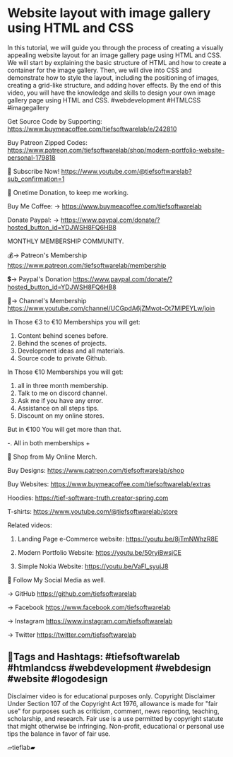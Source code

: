 # Website layout with image gallery using HTML and CSS

In this tutorial, we will guide you through the process of creating a visually appealing website layout for an image gallery page using HTML and CSS. We will start by explaining the basic structure of HTML and how to create a container for the image gallery. Then, we will dive into CSS and demonstrate how to style the layout, including the positioning of images, creating a grid-like structure, and adding hover effects. By the end of this video, you will have the knowledge and skills to design your own image gallery page using HTML and CSS. #webdevelopment #HTMLCSS #imagegallery

Get Source Code by Supporting:
https://www.buymeacoffee.com/tiefsoftwarelab/e/242810

Buy Patreon Zipped Codes:
https://www.patreon.com/tiefsoftwarelab/shop/modern-portfolio-website-personal-179818

🔔 Subscribe Now!
https://www.youtube.com/@tiefsoftwarelab?sub_confirmation=1

🎁 Onetime Donation, to keep me working.

Buy Me Coffee: → https://www.buymeacoffee.com/tiefsoftwarelab

Donate Paypal: → https://www.paypal.com/donate/?hosted_button_id=YDJWSH8FQ6HB8

MONTHLY MEMBERSHIP COMMUNITY.

💰→ Patreon's Membership https://www.patreon.com/tiefsoftwarelab/membership

💲→ Paypal's Donation https://www.paypal.com/donate/?hosted_button_id=YDJWSH8FQ6HB8

🤑→ Channel's Membership https://www.youtube.com/channel/UCGpdA6jZMwot-Ot7MIPEYLw/join

In Those €3 to €10 Memberships you will get:

1. Content behind scenes before.
2. Behind the scenes of projects.
3. Development ideas and all materials.
4. Source code  to private Github.

In Those €10 Memberships you will get:

1. all in three month membership.
2. Talk to me on discord channel. 
3. Ask me if you have any error.
4. Assistance on all steps tips.
5. Discount on my online stores.

But in €100 You will get more than that.

 -. All in both memberships +

🛒 Shop from My Online Merch.

Buy Designs: https://www.patreon.com/tiefsoftwarelab/shop

Buy Websites: https://www.buymeacoffee.com/tiefsoftwarelab/extras

Hoodies: https://tief-software-truth.creator-spring.com

T-shirts: https://www.youtube.com/@tiefsoftwarelab/store


Related videos:

1. Landing Page e-Commerce website:
https://youtu.be/8jTmNWhzR8E

2. Modern Portfolio Website:
https://youtu.be/50ryiBwsjCE

3. Simple Nokia Website:
https://youtu.be/VaFI_syujJ8


🎁 Follow My Social Media as well.

 → GitHub https://github.com/tiefsoftwarelab

 → Facebook https://www.facebook.com/tiefsoftwarelab

 → Instagram https://www.instagram.com/tiefsoftwarelab

  → Twitter https://twitter.com/tiefsoftwarelab


🎯Tags and Hashtags:
#tiefsoftwarelab #htmlandcss #webdevelopment #webdesign #website #logodesign
-------------------------------------------------------------------
Disclaimer video is for educational purposes only. Copyright Disclaimer Under Section 107 of the Copyright Act 1976, allowance is made for "fair use" for purposes such as criticism, comment, news reporting, teaching, scholarship, and research. Fair use is a use permitted by copyright statute that might otherwise be infringing. Non-profit, educational or personal use tips the balance in favor of fair use.

▱tieflab▰
